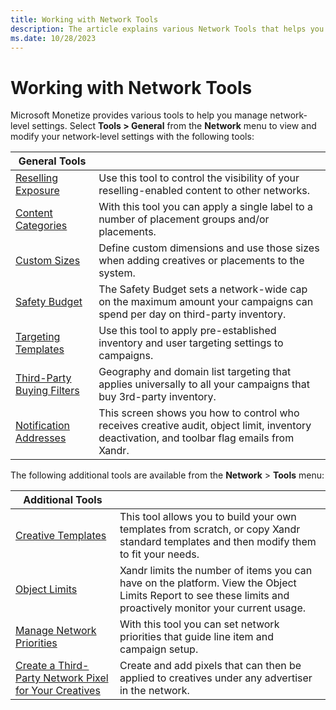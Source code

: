 ```yaml
---
title: Working with Network Tools
description: The article explains various Network Tools that helps you to manage network-level settings.
ms.date: 10/28/2023
---
```



# Working with Network Tools

Microsoft Monetize provides various tools to help you manage network-level settings.
Select **Tools \> General** from the **Network** menu to view and modify your network-level settings with the following tools:

| General Tools |  |
|---|---|
| [Reselling Exposure](managing-your-inventory-reselling-exposure.md) | Use this tool to control the visibility of your reselling-enabled content to other networks. |
| [Content Categories](manage-custom-content-categories.md) | With this tool you can apply a single label to a number of placement groups and/or placements. |
| [Custom Sizes](managing-custom-creative-and-placement-sizes.md) | Define custom dimensions and use those sizes when adding creatives or placements to the system. |
| [Safety Budget](capping-daily-spend-on-third-party-inventory-safety-budget.md) | The Safety Budget sets a network-wide cap on the maximum amount your campaigns can spend per day on third-party inventory. |
| [Targeting Templates](managing-targeting-templates.md) | Use this tool to apply pre-established inventory and user targeting settings to campaigns. |
| [Third-Party Buying Filters](working-with-third-party-buying-filters.md) | Geography and domain list targeting that applies universally to all your campaigns that buy 3rd-party inventory. |
| [Notification Addresses](managing-notification-recipients.md) | This screen shows you how to control who receives creative audit, object limit, inventory deactivation, and toolbar flag emails from Xandr. |

The following additional tools are available from the **Network** \> **Tools** menu:

| **Additional Tools** |  |
|---|---|
| [Creative Templates](creative-templates.md) | This tool allows you to build your own templates from scratch, or copy Xandr standard templates and then modify them to fit your needs. |
| [Object Limits](viewing-your-object-limits.md) | Xandr limits the number of items you can have on the platform. View the Object Limits Report to see these limits and proactively monitor your current usage. |
| [Manage Network Priorities](manage-network-priorities.md) | With this tool you can set network priorities that guide line item and campaign setup. |
| [Create a Third-Party Network Pixel for Your Creatives](create-a-third-party-network-pixel-for-your-creatives.md) | Create and add pixels that can then be applied to creatives under any advertiser in the network. |